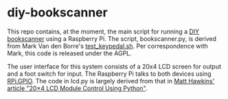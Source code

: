 diy-bookscanner
===============
This repo contains, at the moment, the main script for running a [DIY bookscanner](http://www.diybookscanner.org/) using a Raspberry Pi.  The script, bookscanner.py, is derived from Mark Van den Borre's [test_keypedal.sh](https://github.com/markvdb/diybookscanner/blob/master/misc/test_keypedal.sh).  Per correspondence with Mark, this code is released under the AGPL.

The user interface for this system consists of a 20x4 LCD screen for output and a foot switch for input.  The Raspberry Pi talks to both devices using [RPi.GPIO](https://pypi.python.org/pypi/RPi.GPIO).  The code in lcd.py is largely derived from that in [Matt Hawkins' article "20×4 LCD Module Control Using Python"](http://www.raspberrypi-spy.co.uk/2012/08/20x4-lcd-module-control-using-python/).